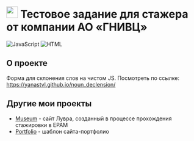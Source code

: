 <h1>
    <img height="30" src="favicon.ico">
    Тестовое задание для стажера от компании АО «ГНИВЦ»
</h1>

![JavaScript](https://img.shields.io/badge/Vanilla%20JavaScript-444?logo=JavaScript&logoColor=f0f0f0)
![HTML](https://img.shields.io/badge/HTML-444?logo=HTML5&logoColor=f0f0f0)

## О проекте

Форма для склонения слов на чистом JS.
Посмотреть по ссылке: https://yanastvl.github.io/noun_declension/

## Другие мои проекты
 - [Museum](https://rolling-scopes-school.github.io/yanastvl-JSFE2021Q3/museum-dom/) - сайт Лувра, созданный в процессе прохождения стажировки в EPAM
 - [Portfolio](https://yanastvl.github.io/portfolio_template/) - шаблон сайта-портфолио
